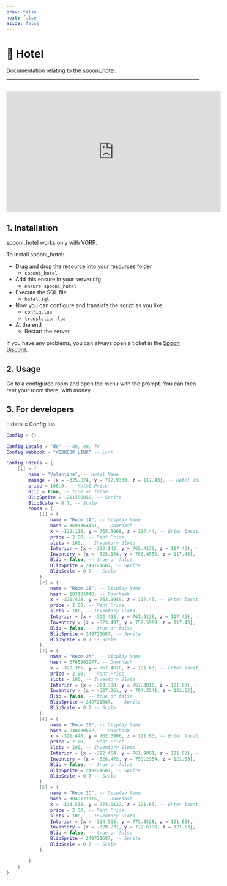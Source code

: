 ```yaml
---
prev: false
next: false
aside: false
---
```


# 🏨 Hotel
Documentation relating to the [spooni_hotel](https://spooni-mapping.tebex.io/).

___
<br>
<iframe width="560" height="315" src="https://www.youtube.com/embed/link" frameborder="0" allow="accelerometer; autoplay; clipboard-write; encrypted-media; gyroscope; picture-in-picture; web-share" allowfullscreen></iframe>

## 1. Installation
spooni_hotel works only with VORP. 

To install spooni_hotel:
- Drag and drop the resource into your resources folder
  - `spooni_hotel`
- Add this ensure in your server.cfg
  - `ensure spooni_hotel`
- Execute the SQL file
  - `hotel.sql`
- Now you can configure and translate the script as you like
  - `config.lua`
  - `translation.lua`
- At the end
  - Restart the server

If you have any problems, you can always open a ticket in the [Spooni Discord](https://discord.gg/spooni).

## 2. Usage
Go to a configured room and open the menu with the prompt. You can then rent your room there, with money.

## 3. For developers

:::details Config.lua
```lua
Config = {}

Config.Locale = "de" -- de, en, fr
Config.Webhook = "WEBHOOK LINK" -- Link

Config.Hotels = {
    [1] = {
        name = "Valentine", -- Hotel Name
        manage = {x = -325.824, y = 772.9330, z = 117.43}, -- Hotel location
        price = 100.0, -- Hotel Price
        Blip = true, -- true or false
        BlipSprite = -211556852, -- Sprite
        BlipScale = 0.7, -- Scale
        rooms = {
            [1] = {
                name = "Room 1A", -- Display Name
                hash = 3693364451, -- Doorhash
                x = -322.118, y = 765.5968, z = 117.44, -- Enter location
                price = 2.00, -- Rent Price
                slots = 100, -- Inventory Slots
                Interior = {x = -323.143, y = 765.4176, z = 117.43}, -- Exit location
                Inventory = {x = -325.154, y = 766.4559, z = 117.43}, -- Inventory location
                Blip = false, -- true or false
                BlipSprite = 249721687, -- Sprite
                BlipScale = 0.7 -- Scale
            },
            [2] = {
                name = "Room 1B", -- Display Name
                hash = 183181940, -- Doorhash
                x = -321.428, y = 762.0949, z = 117.45, -- Enter location
                price = 2.00, -- Rent Price
                slots = 100, -- Inventory Slots
                Interior = {x = -322.453, y = 761.9136, z = 117.43}, -- Exit location
                Inventory = {x = -323.497, y = 759.5999, z = 117.43}, -- Inventory location
                Blip = false, -- true or false
                BlipSprite = 249721687, -- Sprite
                BlipScale = 0.7 -- Scale
            },
            [3] = {
                name = "Room 2A", -- Display Name
                hash = 3765902977, -- Doorhash
                x = -322.365, y = 767.4810, z = 121.63, -- Enter location
                price = 2.00, -- Rent Price
                slots = 100, -- Inventory Slots
                Interior = {x = -323.390, y = 767.3016, z = 121.63}, -- Exit location
                Inventory = {x = -327.361, y = 764.3541, z = 121.63}, -- Inventory location
                Blip = false, -- true or false
                BlipSprite = 249721687, -- Sprite
                BlipScale = 0.7 -- Scale
            },
            [4] = {
                name = "Room 2B", -- Display Name
                hash = 238680582, -- Doorhash
                x = -321.440, y = 762.0906, z = 121.63, -- Enter location
                price = 2.00, -- Rent Price
                slots = 100, -- Inventory Slots
                Interior = {x = -322.464, y = 761.9081, z = 121.63}, -- Exit location
                Inventory = {x = -326.472, y = 759.2954, z = 121.63}, -- Inventory location
                Blip = false, -- true or false
                BlipSprite = 249721687, -- Sprite
                BlipScale = 0.7 -- Scale
            },
            [5] = {
                name = "Room 2C", -- Display Name
                hash = 3049177115, -- Doorhash
                x = -323.538, y = 774.0122, z = 121.63, -- Enter location
                price = 2.00, -- Rent Price
                slots = 100, -- Inventory Slots
                Interior = {x = -324.563, y = 773.8328, z = 121.63}, -- Exit location
                Inventory = {x = -328.231, y = 772.6199, z = 121.63}, -- Inventory location
                Blip = false, -- true or false
                BlipSprite = 249721687, -- Sprite
                BlipScale = 0.7 -- Scale
            },

        }
    }
}
:::
